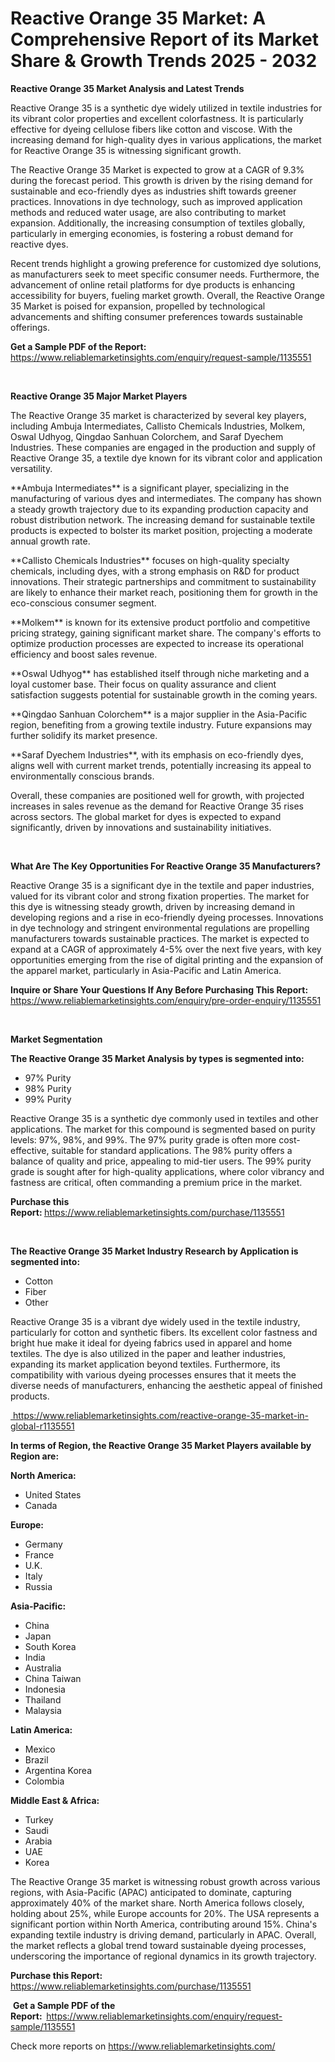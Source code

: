 <p><h1>Reactive Orange 35 Market: A Comprehensive Report of its Market Share & Growth Trends 2025 - 2032</h1></p><p><strong>Reactive Orange 35 Market Analysis and Latest Trends</strong></p>
<p><p>Reactive Orange 35 is a synthetic dye widely utilized in textile industries for its vibrant color properties and excellent colorfastness. It is particularly effective for dyeing cellulose fibers like cotton and viscose. With the increasing demand for high-quality dyes in various applications, the market for Reactive Orange 35 is witnessing significant growth.</p><p>The Reactive Orange 35 Market is expected to grow at a CAGR of 9.3% during the forecast period. This growth is driven by the rising demand for sustainable and eco-friendly dyes as industries shift towards greener practices. Innovations in dye technology, such as improved application methods and reduced water usage, are also contributing to market expansion. Additionally, the increasing consumption of textiles globally, particularly in emerging economies, is fostering a robust demand for reactive dyes.</p><p>Recent trends highlight a growing preference for customized dye solutions, as manufacturers seek to meet specific consumer needs. Furthermore, the advancement of online retail platforms for dye products is enhancing accessibility for buyers, fueling market growth. Overall, the Reactive Orange 35 Market is poised for expansion, propelled by technological advancements and shifting consumer preferences towards sustainable offerings.</p></p>
<p><strong>Get a Sample PDF of the Report:&nbsp;</strong> <a href="https://www.reliablemarketinsights.com/enquiry/request-sample/1135551?utm_campaign=3040&utm_medium=2&utm_source=Github&utm_content=ia&utm_term=01042025&utm_id=reactive-orange-35">https://www.reliablemarketinsights.com/enquiry/request-sample/1135551</a></p>
<p>&nbsp;</p>
<p><strong>Reactive Orange 35 Major Market Players</strong></p>
<p><p>The Reactive Orange 35 market is characterized by several key players, including Ambuja Intermediates, Callisto Chemicals Industries, Molkem, Oswal Udhyog, Qingdao Sanhuan Colorchem, and Saraf Dyechem Industries. These companies are engaged in the production and supply of Reactive Orange 35, a textile dye known for its vibrant color and application versatility.</p><p>**Ambuja Intermediates** is a significant player, specializing in the manufacturing of various dyes and intermediates. The company has shown a steady growth trajectory due to its expanding production capacity and robust distribution network. The increasing demand for sustainable textile products is expected to bolster its market position, projecting a moderate annual growth rate.</p><p>**Callisto Chemicals Industries** focuses on high-quality specialty chemicals, including dyes, with a strong emphasis on R&D for product innovations. Their strategic partnerships and commitment to sustainability are likely to enhance their market reach, positioning them for growth in the eco-conscious consumer segment.</p><p>**Molkem** is known for its extensive product portfolio and competitive pricing strategy, gaining significant market share. The company's efforts to optimize production processes are expected to increase its operational efficiency and boost sales revenue.</p><p>**Oswal Udhyog** has established itself through niche marketing and a loyal customer base. Their focus on quality assurance and client satisfaction suggests potential for sustainable growth in the coming years.</p><p>**Qingdao Sanhuan Colorchem** is a major supplier in the Asia-Pacific region, benefiting from a growing textile industry. Future expansions may further solidify its market presence.</p><p>**Saraf Dyechem Industries**, with its emphasis on eco-friendly dyes, aligns well with current market trends, potentially increasing its appeal to environmentally conscious brands.</p><p>Overall, these companies are positioned well for growth, with projected increases in sales revenue as the demand for Reactive Orange 35 rises across sectors. The global market for dyes is expected to expand significantly, driven by innovations and sustainability initiatives.</p></p>
<p>&nbsp;</p>
<p><strong>What Are The Key Opportunities For Reactive Orange 35 Manufacturers?</strong></p>
<p><p>Reactive Orange 35 is a significant dye in the textile and paper industries, valued for its vibrant color and strong fixation properties. The market for this dye is witnessing steady growth, driven by increasing demand in developing regions and a rise in eco-friendly dyeing processes. Innovations in dye technology and stringent environmental regulations are propelling manufacturers towards sustainable practices. The market is expected to expand at a CAGR of approximately 4-5% over the next five years, with key opportunities emerging from the rise of digital printing and the expansion of the apparel market, particularly in Asia-Pacific and Latin America.</p></p>
<p><strong>Inquire or Share Your Questions If Any Before Purchasing This Report:</strong> <a href="https://www.reliablemarketinsights.com/enquiry/pre-order-enquiry/1135551?utm_campaign=3040&utm_medium=2&utm_source=Github&utm_content=ia&utm_term=01042025&utm_id=reactive-orange-35">https://www.reliablemarketinsights.com/enquiry/pre-order-enquiry/1135551</a></p>
<p>&nbsp;</p>
<p><strong>Market Segmentation</strong></p>
<p><strong>The Reactive Orange 35 Market Analysis by types is segmented into:</strong></p>
<p><ul><li>97% Purity</li><li>98% Purity</li><li>99% Purity</li></ul></p>
<p><p>Reactive Orange 35 is a synthetic dye commonly used in textiles and other applications. The market for this compound is segmented based on purity levels: 97%, 98%, and 99%. The 97% purity grade is often more cost-effective, suitable for standard applications. The 98% purity offers a balance of quality and price, appealing to mid-tier users. The 99% purity grade is sought after for high-quality applications, where color vibrancy and fastness are critical, often commanding a premium price in the market.</p></p>
<p><strong>Purchase this Report:&nbsp;</strong><a href="https://www.reliablemarketinsights.com/purchase/1135551?utm_campaign=3040&utm_medium=2&utm_source=Github&utm_content=ia&utm_term=01042025&utm_id=reactive-orange-35">https://www.reliablemarketinsights.com/purchase/1135551</a></p>
<p>&nbsp;</p>
<p><strong>The Reactive Orange 35 Market Industry Research by Application is segmented into:</strong></p>
<p><ul><li>Cotton</li><li>Fiber</li><li>Other</li></ul></p>
<p><p>Reactive Orange 35 is a vibrant dye widely used in the textile industry, particularly for cotton and synthetic fibers. Its excellent color fastness and bright hue make it ideal for dyeing fabrics used in apparel and home textiles. The dye is also utilized in the paper and leather industries, expanding its market application beyond textiles. Furthermore, its compatibility with various dyeing processes ensures that it meets the diverse needs of manufacturers, enhancing the aesthetic appeal of finished products.</p></p>
<p><a href="https://www.reliablemarketinsights.com/reactive-orange-35-market-in-global-r1135551?utm_campaign=3040&utm_medium=2&utm_source=Github&utm_content=ia&utm_term=01042025&utm_id=reactive-orange-35">&nbsp;https://www.reliablemarketinsights.com/reactive-orange-35-market-in-global-r1135551</a></p>
<p><strong>In terms of Region, the Reactive Orange 35 Market Players available by Region are:</strong></p>
<p>
    <p> <strong> North America: </strong>
        <ul>
            <li>United States</li>
            <li>Canada</li>
        </ul>
        </p> 
    <p> <strong> Europe: </strong>
        <ul>
            <li>Germany</li>
            <li>France</li>
            <li>U.K.</li>
            <li>Italy</li>
            <li>Russia</li>
        </ul>
        </p> 
    <p> <strong> Asia-Pacific: </strong>
        <ul>
            <li>China</li>
            <li>Japan</li>
            <li>South Korea</li>
            <li>India</li>
            <li>Australia</li>
            <li>China Taiwan</li>
            <li>Indonesia</li>
            <li>Thailand</li>
            <li>Malaysia</li>
        </ul>
        </p> 
    <p> <strong> Latin America: </strong>
        <ul>
            <li>Mexico</li>
            <li>Brazil</li>
            <li>Argentina Korea</li>
            <li>Colombia</li>
        </ul>
        </p> 
    <p> <strong> Middle East & Africa: </strong>
        <ul>
            <li>Turkey</li>
            <li>Saudi</li>
            <li>Arabia</li>
            <li>UAE</li>
            <li>Korea</li>
        </ul>
    </p>
    </p>
<p><p>The Reactive Orange 35 market is witnessing robust growth across various regions, with Asia-Pacific (APAC) anticipated to dominate, capturing approximately 40% of the market share. North America follows closely, holding about 25%, while Europe accounts for 20%. The USA represents a significant portion within North America, contributing around 15%. China's expanding textile industry is driving demand, particularly in APAC. Overall, the market reflects a global trend toward sustainable dyeing processes, underscoring the importance of regional dynamics in its growth trajectory.</p></p>
<p><strong>Purchase this Report: </strong><a href="https://www.reliablemarketinsights.com/purchase/1135551?utm_campaign=3040&utm_medium=2&utm_source=Github&utm_content=ia&utm_term=01042025&utm_id=reactive-orange-35">https://www.reliablemarketinsights.com/purchase/1135551</a></p>
<p>&nbsp;<strong>Get a Sample PDF of the Report:&nbsp;&nbsp;</strong><a href="https://www.reliablemarketinsights.com/enquiry/request-sample/1135551?utm_campaign=3040&utm_medium=2&utm_source=Github&utm_content=ia&utm_term=01042025&utm_id=reactive-orange-35">https://www.reliablemarketinsights.com/enquiry/request-sample/1135551</a></p>
<p><strong></strong></p>
<p>Check more reports on <a href="https://www.reliablemarketinsights.com/?utm_campaign=3040&utm_medium=2&utm_source=Github&utm_content=ia&utm_term=01042025&utm_id=reactive-orange-35">https://www.reliablemarketinsights.com/</a></p>
